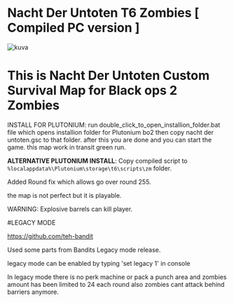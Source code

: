 # Nacht Der Untoten T6 Zombies [ Compiled PC version ] 

![kuva](https://user-images.githubusercontent.com/77815199/167409951-40cff3fd-b123-46d7-850a-d826b4bb5757.png)


# This is Nacht Der Untoten Custom Survival Map for Black ops 2 Zombies

INSTALL FOR PLUTONIUM: run double_click_to_open_installion_folder.bat file which opens installion folder for Plutonium bo2 then copy nacht der untoten.gsc to that folder. after this you are done and you can start the game. this map work in transit green run.

**ALTERNATIVE PLUTONIUM INSTALL**: Copy compiled script to ```%localappdata%\Plutonium\storage\t6\scripts\zm``` folder.

Added Round fix which allows go over round 255.

the map is not perfect but it is playable.

WARNING: Explosive barrels can kill player.

#LEGACY MODE

https://github.com/teh-bandit

Used some parts from Bandits Legacy mode release.

legacy mode can be enabled by typing 'set legacy 1' in console

In legacy mode there is no perk machine or pack a punch area and zombies amount has been limited to 24 each round also zombies cant attack behind barriers anymore.
